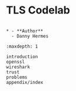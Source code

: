 # TLS Codelab

```{list-table}

* - **Author**
  - Danny Hermes
```

```{toctree}
:maxdepth: 1

introduction
openssl
wireshark
trust
problems
appendix/index
```
